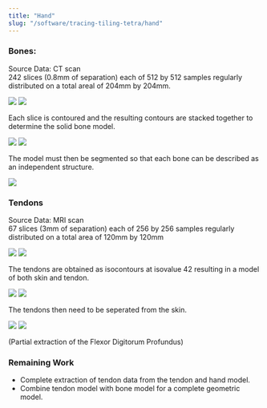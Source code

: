 ```yaml
---
title: "Hand"
slug: "/software/tracing-tiling-tetra/hand"
---
```


### Bones: 

Source Data: CT scan  
242 slices (0.8mm of separation) each of 512 by 512 samples regularly distributed on a total areal of 204mm by 204mm.

![](https://cvcweb.oden.utexas.edu/cvcwp/wp-content/uploads/2018/09/ct-hand93.gif)
![](https://cvcweb.oden.utexas.edu/cvcwp/wp-content/uploads/2018/09/ct-hand123.gif)

Each slice is contoured and the resulting contours are stacked together to determine the solid bone model.

![](https://cvcweb.oden.utexas.edu/cvcwp/wp-content/uploads/2018/09/CT-solid2.gif)
![](https://cvcweb.oden.utexas.edu/cvcwp/wp-content/uploads/2018/09/CT-solid1.gif)

The model must then be segmented so that each bone can be described as an independent structure.

![](https://cvcweb.oden.utexas.edu/cvcwp/wp-content/uploads/2018/09/finger1.gif)

### Tendons

Source Data: MRI scan  
67 slices (3mm of separation) each of 256 by 256 samples regularly distributed on a total area of 120mm by 120mm

![](https://cvcweb.oden.utexas.edu/cvcwp/wp-content/uploads/2018/09/MRI-hand21.gif)
![](https://cvcweb.oden.utexas.edu/cvcwp/wp-content/uploads/2018/09/MRI-hand34.gif)

The tendons are obtained as isocontours at isovalue 42 resulting in a model of both skin and tendon.

![](https://cvcweb.oden.utexas.edu/cvcwp/wp-content/uploads/2018/09/MRI-solid2.gif)
![](https://cvcweb.oden.utexas.edu/cvcwp/wp-content/uploads/2018/09/MRI-solid1.gif)

The tendons then need to be seperated from the skin.

![](https://cvcweb.oden.utexas.edu/cvcwp/wp-content/uploads/2018/09/tendon1.gif)
![](https://cvcweb.oden.utexas.edu/cvcwp/wp-content/uploads/2018/09/MRI-solid3.gif)

(Partial extraction of the Flexor Digitorum Profundus)

### Remaining Work

- Complete extraction of tendon data from the tendon and hand model.
- Combine tendon model with bone model for a complete geometric model.
